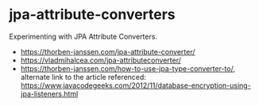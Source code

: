 # jpa-attribute-converters

Experimenting with JPA Attribute Converters.

- <https://thorben-janssen.com/jpa-attribute-converter/>
- <https://vladmihalcea.com/jpa-attributeconverter/>
- <https://thorben-janssen.com/how-to-use-jpa-type-converter-to/>, alternate link to the article referenced: <https://www.javacodegeeks.com/2012/11/database-encryption-using-jpa-listeners.html>
